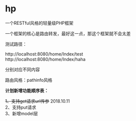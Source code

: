 # hp
一个RESTful风格的轻量级PHP框架

一个框架的核心是路由转发，最好这一点，那这个框架就不会太差

测试路径：       

http://localhost:8080/home/Index/test            
http://localhost:8080/home/Index/haha

分别对应不同内容

路由风格：pathinfo风格

**计划新增功能顺序表：**

~~1、支持get请求url传参~~ 2018.10.11      
2、支持put请求       
3、新增model层      

